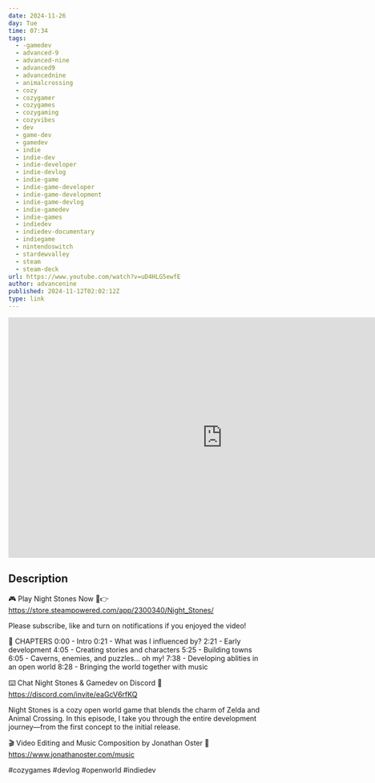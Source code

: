 ```yaml
---
date: 2024-11-26
day: Tue
time: 07:34
tags:
  - -gamedev
  - advanced-9
  - advanced-nine
  - advanced9
  - advancednine
  - animalcrossing
  - cozy
  - cozygamer
  - cozygames
  - cozygaming
  - cozyvibes
  - dev
  - game-dev
  - gamedev
  - indie
  - indie-dev
  - indie-developer
  - indie-devlog
  - indie-game
  - indie-game-developer
  - indie-game-development
  - indie-game-devlog
  - indie-gamedev
  - indie-games
  - indiedev
  - indiedev-documentary
  - indiegame
  - nintendoswitch
  - stardewvalley
  - steam
  - steam-deck
url: https://www.youtube.com/watch?v=uD4HLG5ewfE
author: advancenine
published: 2024-11-12T02:02:12Z
type: link
---
```


<iframe width="854" height="480" src="https://www.youtube.com/embed/uD4HLG5ewfE" frameborder="0" allowfullscreen></iframe>

## Description
🎮 Play Night Stones Now 🌙👉
https://store.steampowered.com/app/2300340/Night_Stones/

Please subscribe, like and turn on notifications if you enjoyed the video!

🔖 CHAPTERS
0:00 - Intro
0:21 - What was I influenced by?
2:21 - Early development
4:05 - Creating stories and characters
5:25 - Building towns
6:05 - Caverns, enemies, and puzzles... oh my!
7:38 - Developing ablities in an open world
8:28 - Bringing the world together with music

⌨️ Chat Night Stones & Gamedev on Discord 👋
 https://discord.com/invite/eaGcV6rfKQ

Night Stones is a cozy open world game that blends the charm of Zelda and Animal Crossing. In this episode, I take you through the entire development journey—from the first concept to the initial release.

🎬 Video Editing and Music Composition by Jonathan Oster 🎵
https://www.jonathanoster.com/music

#cozygames #devlog #openworld #indiedev